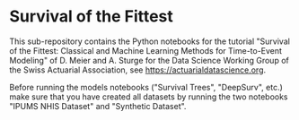 # Survival of the Fittest

This sub-repository contains the Python notebooks for the tutorial "Survival of the Fittest: Classical and Machine Learning Methods for Time-to-Event Modeling" of D. Meier and A. Sturge for the Data Science Working Group of the Swiss Actuarial Association, see https://actuarialdatascience.org.

Before running the models notebooks ("Survival Trees", "DeepSurv", etc.) make sure that you have created all datasets by running the two notebooks "IPUMS NHIS Dataset" and "Synthetic Dataset".
